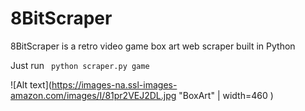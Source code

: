 # 8BitScraper
8BitScraper is a retro video game box art web scraper built in Python 

Just run ``` python scraper.py game```

![Alt text](https://images-na.ssl-images-amazon.com/images/I/81pr2VEJ2DL.jpg "BoxArt" | width=460 )





